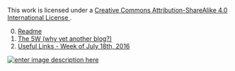 This work is licensed under a [Creative Commons Attribution-ShareAlike 4.0 International License ](http://creativecommons.org/licenses/by-sa/4.0/).

0. [Readme](https://github.com/Elgolfin/Blog/blob/master/Readme.md)
1. [The 5W (why yet another blog?)](https://github.com/Elgolfin/Blog/blob/master/posts/the-five-5-whys.md)
2. [Useful Links - Week of July 18th, 2016](https://github.com/Elgolfin/Blog/blob/master/posts/links-week-2016-07-18.md)

[![enter image description here](https://i.creativecommons.org/l/by-sa/4.0/80x15.png) ](http://creativecommons.org/licenses/by-sa/4.0/)